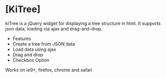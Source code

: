 # [KiTree]
kiTree is a jQuery widget for displaying a tree structure in html. It supports json data, loading via ajax and drag-and-drop.

* Features
* Create a tree from JSON data
* Load data using ajax
* Drag and drop
* Checkbox Option

Works on ie9+, firefox, chrome and safari
